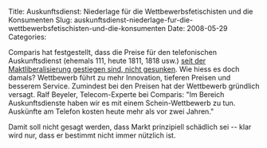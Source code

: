 Title: Auskunftsdienst: Niederlage für die Wettbewerbsfetischisten und die Konsumenten
Slug: auskunftsdienst-niederlage-fur-die-wettbewerbsfetischisten-und-die-konsumenten
Date: 2008-05-29
Categories:

Comparis hat festgestellt, dass die Preise für den telefonischen Auskunftsdienst (ehemals 111, heute 1811, 1818 usw.) [seit der Maktliberalisierung gestiegen sind, nicht gesunken](http://www.20min.ch/finance/news/story/20578132). Wie hiess es doch damals? Wettbewerb führt zu mehr Innovation, tieferen Preisen und besserem Service. Zumindest bei den Preisen hat der Wettbewerb gründlich versagt. Ralf Beyeler, Telecom-Experte bei Comparis: "Im Bereich Auskunftsdienste haben wir es mit einem Schein-Wettbewerb zu tun. Auskünfte am Telefon kosten heute mehr als vor zwei Jahren."

Damit soll nicht gesagt werden, dass Markt prinzipiell schädlich sei -- klar wird nur, dass er bestimmt nicht immer nützlich ist.
